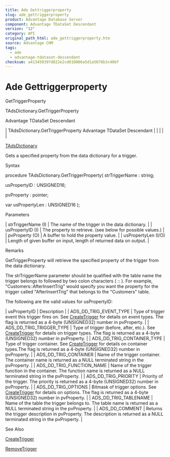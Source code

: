 ```yaml
---
title: Ade Gettriggerproperty
slug: ade_gettriggerproperty
product: Advantage Database Server
component: Advantage TDataSet Descendant
version: "12"
category: API
original_path_html: ade_gettriggerproperty.htm
source: Advantage CHM
tags:
  - ade
  - advantage-tdataset-descendant
checksum: a413450397d822e2cd810006a5d1a5076b3c40bf
---
```


# Ade Gettriggerproperty

GetTriggerProperty

TAdsDictionary.GetTriggerProperty

Advantage TDataSet Descendant

| TAdsDictionary.GetTriggerProperty  Advantage TDataSet Descendant |  |  |  |  |

[TAdsDictionary](ade_tadsdictionary.md)

Gets a specified property from the data dictionary for a trigger.

Syntax

procedure TAdsDictionary.GetTriggerProperty( strTriggerName : string;

usPropertyID : UNSIGNED16;

pvProperty : pointer;

var usPropertyLen : UNSIGNED16 );

Parameters

| strTriggerName (I) | The name of the trigger in the data dictionary. |
| usPropertyID (I) | The property to retrieve. (see below for possible values.) |
| pvProperty (O) | A buffer to hold the property value. |
| usPropertyLen (I/O) | Length of given buffer on input, length of returned data on output. |

Remarks

GetTriggerProperty will retrieve the specified property of the trigger from the data dictionary.

The strTriggerName parameter should be qualified with the table name the trigger belongs to followed by two colon characters ( :: ). For example, "Customers::AfterInsertTrig" would specify you want the property for the trigger called "AfterInsertTrig" that belongs to the "Customers" table.

The following are the valid values for usPropertyID:

| usPropertyID | Description |
| ADS\_DD\_TRIG\_EVENT\_TYPE | Type of trigger event this trigger fires on. See [CreateTrigger](ade_createtrigger.md) for details on event types. The flag is returned as a 4-byte (UNSIGNED32) number in pvProperty. |
| ADS\_DD\_TRIG\_TRIGGER\_TYPE | Type of trigger (before, after, etc.). See [CreateTrigger](ade_createtrigger.md) for details on trigger types. The flag is returned as a 4-byte (UNSIGNED32) number in pvProperty. |
| ADS\_DD\_TRIG\_CONTAINER\_TYPE | Type of trigger container. See [CreateTrigger](ade_createtrigger.md) for details on container types.The flag is returned as a 4-byte (UNSIGNED32) number in pvProperty. |
| ADS\_DD\_TRIG\_CONTAINER | Name of the trigger container. The container name is returned as a NULL terminated string in the pvProperty. |
| ADS\_DD\_TRIG\_FUNCTION\_NAME | Name of the trigger function in the container. The function name is returned as a NULL terminated string in the pvProperty. |
| ADS\_DD\_TRIG\_PRIORITY | Priority of the trigger. The priority is returned as a 4-byte (UNSIGNED32) number in pvProperty. |
| ADS\_DD\_TRIG\_OPTIONS | Bitmask of trigger options. See [CreateTrigger](ade_createtrigger.md) for details on options. The flag is returned as a 4-byte (UNSIGNED32) number in pvProperty. |
| ADS\_DD\_TRIG\_TABLENAME | Name of the table the trigger belongs to. The table name is returned as a NULL terminated string in the pvProperty. |
| ADS\_DD\_COMMENT | Returns the trigger description in pvProperty. The description is returned as a NULL terminated string in the pvProperty. |

See Also

[CreateTrigger](ade_createtrigger.md)

[RemoveTrigger](ade_removetrigger.md)
